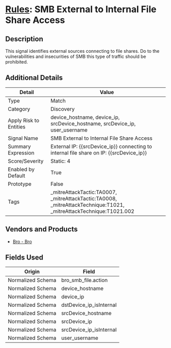 # [Rules](README.md): SMB External to Internal File Share Access

## Description
This signal identifies external sources connecting to file shares.  Do to the vulnerabilities and insecurities of SMB this type of traffic should be prohibited. 

## Additional Details
|Detail|Value|
|----|----|
|Type|Match|
|Category|Discovery|
|Apply Risk to Entities|device_hostname, device_ip, srcDevice_hostname, srcDevice_ip, user_username|
|Signal Name|SMB External to Internal File Share Access|
|Summary Expression|External IP: {{srcDevice_ip}} connecting to internal file share on IP: {{srcDevice_ip}}|
|Score/Severity|Static: 4|
|Enabled by Default|True|
|Prototype|False|
|Tags|_mitreAttackTactic:TA0007, _mitreAttackTactic:TA0008, _mitreAttackTechnique:T1021, _mitreAttackTechnique:T1021.002|
## Vendors and Products
- [Bro - Bro](../products/37C866BF-72E1-470A-9072-EDB908F56951.md)


## Fields Used

|Origin|Field|
|----|----|
|Normalized Schema|bro_smb_file.action|
|Normalized Schema|device_hostname|
|Normalized Schema|device_ip|
|Normalized Schema|dstDevice_ip_isInternal|
|Normalized Schema|srcDevice_hostname|
|Normalized Schema|srcDevice_ip|
|Normalized Schema|srcDevice_ip_isInternal|
|Normalized Schema|user_username|


